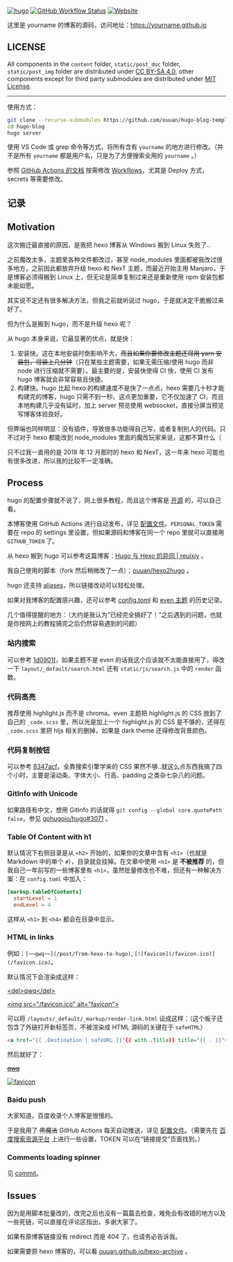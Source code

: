 [![hugo](https://img.shields.io/badge/powered%20by-hugo-orange)](https://gohugo.io/)
[![GitHub Workflow Status](https://img.shields.io/github/workflow/status/yourname/hugo-blog/Deploy)](https://github.com/yourname/hugo-blog/actions)
[![Website](https://img.shields.io/website?url=https%3A%2F%2Fyourname.github.io)](https://yourname.github.io)

这里是 yourname 的博客的源码，访问地址：<https://yourname.github.io>

## LICENSE

All components in the `content` folder, `static/post_doc` folder, `static/post_img` folder are distributed under [CC BY-SA 4.0](https://creativecommons.org/licenses/by-sa/4.0/), other components except for third party submodules are distributed under [MIT License](LICENSE).

---

使用方式：

```bash
git clone --recurse-submodules https://github.com/ouuan/hugo-blog-template hugo-blog
cd hugo-blog
hugo server
```

使用 VS Code 或 grep 命令等方式，将所有含有 `yourname` 的地方进行修改。（并不是所有 `yourname` 都是用户名，只是为了方便搜索全用的 `yourname` 。）

参照 [GitHub Actions 的文档](https://docs.github.com/en/free-pro-team@latest/actions/reference) 按需修改 [Workflows](.github/workflows)，尤其是 Deploy 方式，secrets 等需要修改。

## 记录


## Motivation

这次搬迁最直接的原因，是我把 hexo 博客从 Windows 搬到 Linux 失败了..

之前魔改太多，主题里各种文件都改过，甚至 node_modules 里面都被我改过很多地方，之前因此都放弃升级 hexo 和 NexT 主题，而最近开始主用 Manjaro，于是博客必须得搬到 Linux 上，但无论是简单复制过来还是重新使用 npm 安装包都未能如愿。

其实说不定还有很多解决方法，但我之前就听说过 hugo，于是就决定干脆搬过来好了。

但为什么是搬到 hugo，而不是升级 hexo 呢？

从 hugo 本身来说，它最显著的优点，就是快：

1. 安装快。这在本地安装时倒影响不大，~~而且如果你要修改主题还得用 yarn 安装包，得装上几分钟~~（只在某些主题需要，如果无需压缩/使用 hugo 而非 node 进行压缩就不需要）。最主要的是，安装快使得 CI 快，使用 CI 发布 hugo 博客就会非常容易且快捷。
2. 构建快。hugo 比起 hexo 的构建速度不是快了一点点，hexo 需要几十秒才能构建完的博客，hugo 只需不到一秒。这点更加重要，它不仅加速了 CI，而且本地构建几乎没有延时，加上 server 预览使用 websocket，直接分屏当预览写博客体验良好。

但弊端也同样明显：没有插件，导致很多功能得自己写，或者复制别人的代码。只不过对于 hexo 都能改到 node_modules 里面的魔改玩家来说，这都不算什么（

只不过我一直用的是 2018 年 12 月那时的 hexo 和 NexT，这一年来 hexo 可能也有很多改进，所以我的比较不一定准确。

## Process

hugo 的配置步骤就不说了，网上很多教程，而且这个博客是 [开源](https://github.com/ouuan/hugo-blog) 的，可以自己看。

本博客使用 GitHub Actions 进行自动发布，详见 [配置文件](https://github.com/ouuan/hugo-blog/blob/master/.github/workflows/deploy.yml)。`PERSONAL_TOKEN` 需要在 repo 的 settings 里设置，但如果源码和博客在同一个 repo 里就可以直接用 `GITHUB_TOKEN` 了。

从 hexo 搬到 hugo 可以参考这篇博客：[Hugo 与 Hexo 的异同 | reuixiy](https://io-oi.me/tech/hugo-vs-hexo/) 。

我自己使用的脚本（fork 然后稍微改了一点）：[ouuan/hexo2hugo](https://github.com/ouuan/hexo2hugo) 。

hugo 还支持 [aliases](https://gohugo.io/content-management/urls/#aliases)，所以链接改动可以轻松处理。

如果对我博客的配置感兴趣，还可以参考 [config.toml](https://github.com/ouuan/hugo-blog/commits/master/config.toml) 和 [even 主题](https://github.com/ouuan/hugo-theme-even/commits/) 的历史记录。

几个值得提醒的地方：（大约是我认为“已经完全搞好了！”之后遇到的问题，也就是你按网上的教程搞完之后仍然容易遇到的问题）

### 站内搜索
   
可以参考 [1d0901f](https://github.com/ouuan/hugo-blog/commit/1d0901fca6725480450581bb7bec28e0b2afc4d6)，如果主题不是 even 的话我这个应该就不太能直接用了，得改一下 `layout/_default/search.html` 还有 `static/js/search.js` 中的 `render` 函数。

### 代码高亮
   
推荐使用 highlight.js 而不是 chroma。even 主题把 highlight.js 的 CSS 放到了自己的 `_code.scss` 里，所以光是加上一个 highlight.js 的 CSS 是不够的，还得在 `_code.scss` 里把 hljs 相关的删掉，如果是 dark theme 还得修改背景颜色。

### 代码复制按钮
   
可以参考 [8347acf](https://github.com/ouuan/hugo-theme-even/commit/8347acfe30f386f00dd81c843a879755377cccf5)。全靠搜索引擎学来的 CSS 果然不够..就这么点东西我搞了四个小时，主要是滚动条、字体大小、行高、padding 之类杂七杂八的问题。

### GitInfo with Unicode
   
如果路径有中文，想用 GitInfo 的话就得 `git config --global core.quotePath false`，参见 [gohugoio/hugo#3071](https://github.com/gohugoio/hugo/issues/3071) 。

### Table Of Content with h1
   
默认情况下右侧目录是从 `<h2>` 开始的，如果你的文章中含有 `<h1>`（也就是 Markdown 中的单个 `#`），目录就会挂掉。在文章中使用 `<h1>` 是 **不被推荐** 的，但我自己一年前写的一些博客里有 `<h1>`，虽然批量修改也不难，但还有一种解决方案：在 `config.toml` 中加入：

```toml
[markup.tableOfContents]
  startLevel = 1
  endLevel = 4
```

这样从 `<h1>` 到 `<h4>` 都会在目录中显示。

### HTML in links

例如：`[~~qwq~~](/post/from-hexo-to-hugo)`, `[![favicon](/favicon.ico)](/favicon.ico)`。

默认情况下会渲染成这样：

[\<del\>qwq\</del\>](/post/from-hexo-to-hugo)

[\<img src="/favicon.ico" alt="favicon"\>](/favicon.ico)

可以将 `/layouts/_default/_markup/render-link.html` 设成这样：（这个板子还包含了外链打开新标签页，不被渲染成 HTML 源码的关键在于 `safeHTML`）

```html
<a href="{{ .Destination | safeURL }}"{{ with .Title}} title="{{ . }}"{{ end }}{{ if strings.HasPrefix .Destination "http" }} target="_blank"{{ end }}>{{ safeHTML .Text }}</a>
```

然后就好了：

[<del>qwq</del>](/post/from-hexo-to-hugo)

[![favicon](/favicon.ico)](/favicon.ico)

### Baidu push

大家知道，百度收录个人博客是很慢的。

于是我用了 ~~黑魔法~~ GitHub Actions 每天自动推送，详见 [配置文件](https://github.com/ouuan/hugo-blog/blob/master/.github/workflows/baidu-push.yml)。（需要先在 [百度搜索资源平台](https://ziyuan.baidu.com/) 上进行一些设置，TOKEN 可以在“链接提交”页面找到。）

### Comments loading spinner

见 [commit](https://github.com/ouuan/hugo-theme-even/commit/57d931297c7aa885cea90f5b5b5d6093f95b8a86)。

## Issues

因为是用脚本批量改的，改完之后也没有一篇篇去检查，难免会有改错的地方以及一些死链，可以直接在评论区指出，多谢大家了。

如果有原博客链接没有 redirect 而是 404 了，也请务必告诉我。

如果需要原 hexo 博客的，可以看 [ouuan.github.io/hexo-archive](https://github.com/ouuan/ouuan.github.io/tree/hexo-archive) 。

